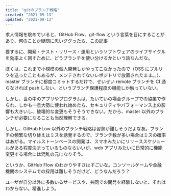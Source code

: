 ```yaml
---
title: "gitのブランチ戦略"
created: "2021-09-13"
updated: "2021-09-13"
---
```


求人情報を眺めていると、GitHub Flow、git-flow という言葉を目にすることがあり、何のことか疑問に思いググったら、[この記事](https://qiita.com/trsn_si/items/cfecbf7dff20c64628ea)

要するに、開発・テスト・リリース・運用というソフトウェアのライフサイクルを効率よく回すために、どうブランチを使い分けるかという話なんだな。

ぼくは、これまで小規模の個人開発しかやってこなかったので（OSS にプルリクを送ったこともあるが、メンテされてないレポジトリで放置されたまま。。）、master ブランチに都度コミットするだけで、せいぜい remote ブランチを CI 通らなければ push しない、というブランチ保護程度の機能しか触っていない。

しかし、世の中のアプリやプログラムは、たいていの場合グループでの協業で作られ、しかも一旦大勢に使われ始めたら、セキュリティやパフォーマンス上の影響も大きいし、破壊的な変更もそうそうできない。だから、master 以外のブランチが必要になることも当然理解できる。

しかし、GitHub FLow 以外のブランチ戦略は習熟が難しそうだよなあ。ブランチの頻繁な切り替えはミスを誘発するので、ブランチ数が多い場合はミスの確率はあがる。マイルストーンベースの開発は、スマホみたいにリリーススケジュールがある程度決まっているものならいいが、web アプリみたいに日常的に機能変更する場合には混乱の元になりそう。

というか、GitHub Flow のわかりやすさはすごいな。コンソールゲームや金融機関のシステムでの採用は難しそうだけど、どうなんだろう？

ユーザが自分以外に多数いるサービスや、共同での開発を経験しないと、それはわからない。精進しよう。
